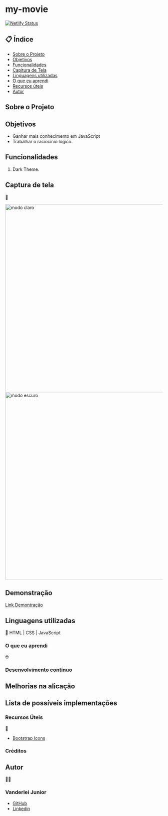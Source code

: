 # my-movie

[![Netlify Status](https://api.netlify.com/api/v1/badges/92c1beac-8934-4095-82f0-af67343ea67c/deploy-status)](https://app.netlify.com/sites/transcendent-yeot-2e0134/deploys)

##  📋 Índice


- <a href="#sobre-o-projeto">Sobre o Projeto</a>
- <a href="#objetivos">Objetivos</a>
- <a href="#funcionalidades">Funcionalidades</a>
- <a href="#captura-de-tela">Capitura de Tela</a>
- <a href="#linguagens-utilizadas">Linguagens utilizadas</a>
- <a href="#o-que-eu-aprendi">O que eu aprendi</a>
- <a href="#recursos-úteis">Recursos úteis</a>
- <a href="#autor">Autor</a>

##  Sobre o Projeto




##  Objetivos

- Ganhar mais conhecimento em JavaScript
- Trabalhar o raciocinio lógico.

## Funcionalidades

1. Dark Theme.


## Captura de tela 
📸


<img style="width:600px" src="./assets/" alt="modo claro">


<img style="width:600px" src="./assets/" alt="modo escuro">


## Demonstração

[Link Demontração]()


## Linguagens utilizadas
📝
HTML | CSS | JavaScript

###  O que eu aprendi
🤓



### Desenvolvimento contínuo


## Melhorias na alicação



## Lista de possíveis implementações



###   Recursos Úteis
🔧
- <a href="https://icons.getbootstrap.com/">Bootstrap Icons</a>

###   Créditos


##   Autor
🧑‍💻

### Vanderlei Junior
- <a href="https://github.com/VanderleiGeronimoJunior">GitHub</a>
- <a href="https://www.linkedin.com/in/vanderlei-junior-b9956686/">Linkedin</a>

